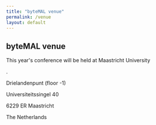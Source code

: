 ```yaml
---
title: "byteMAL venue"
permalink: /venue
layout: default
---
```

<h2>byteMAL venue</h2>
<p>This year's conference will be held at Maastricht University</p>.
<br>
<p>Drielandenpunt (floor -1)</p>
<p>Universiteitssingel 40</p>
<p>6229 ER Maastricht</p>
<p>The Netherlands</p>

